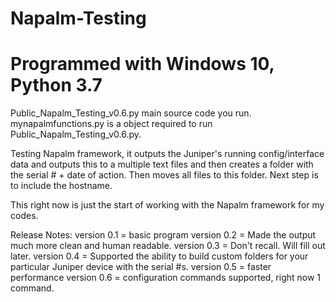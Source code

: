 # Napalm-Testing
# Programmed with Windows 10, Python 3.7

Public_Napalm_Testing_v0.6.py main source code you run. mynapalmfunctions.py is a object required to run Public_Napalm_Testing_v0.6.py.

Testing Napalm framework, it outputs the Juniper's running config/interface data and outputs this to a multiple text files and then creates a folder with the serial # + date of action. Then moves all files to this folder. Next step is to include the hostname.

This right now is just the start of working with the Napalm framework for my codes.

Release Notes:
version 0.1 = basic program
version 0.2 = Made the output much more clean and human readable. 
version 0.3 = Don't recall. Will fill out later.
version 0.4 = Supported the ability to build custom folders for your particular Juniper device with the serial #s. 
version 0.5 = faster performance
version 0.6 = configuration commands supported, right now 1 command.
